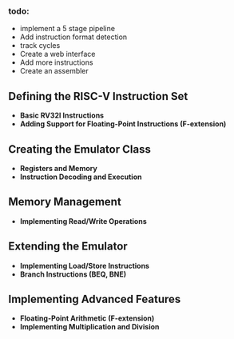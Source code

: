 ### todo: 
- implement a 5 stage pipeline
- Add instruction format detection
- track cycles 
- Create a web interface 
- Add more instructions
- Create an assembler

## Defining the RISC-V Instruction Set  
- **Basic RV32I Instructions**  
- **Adding Support for Floating-Point Instructions (F-extension)**  

## Creating the Emulator Class  
- **Registers and Memory**  
- **Instruction Decoding and Execution**  

## Memory Management  
- **Implementing Read/Write Operations**  

## Extending the Emulator  
- **Implementing Load/Store Instructions**  
- **Branch Instructions (BEQ, BNE)**  

## Implementing Advanced Features  
- **Floating-Point Arithmetic (F-extension)**  
- **Implementing Multiplication and Division**  
